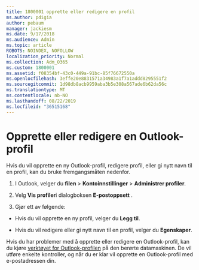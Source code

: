 ```yaml
---
title: 1800001 opprette eller redigere en profil
ms.author: pdigia
author: pebaum
manager: jackiesm
ms.date: 9/17/2018
ms.audience: Admin
ms.topic: article
ROBOTS: NOINDEX, NOFOLLOW
localization_priority: Normal
ms.collection: Adm_O365
ms.custom: 1800001
ms.assetid: f08354bf-43c0-449a-91bc-85f76672550a
ms.openlocfilehash: 3effe20e8831571a34983a1f7a1addd8295551f2
ms.sourcegitcommit: 1d98db8acb9959aba3b5e308a567ade6b62da56c
ms.translationtype: MT
ms.contentlocale: nb-NO
ms.lasthandoff: 08/22/2019
ms.locfileid: "36515168"
---
```

# <a name="create-or-edit-an-outlook-profile"></a>Opprette eller redigere en Outlook-profil

Hvis du vil opprette en ny Outlook-profil, redigere profil, eller gi nytt navn til en profil, kan du bruke fremgangsmåten nedenfor.
  
1. I Outlook, velger du **filen** \> **Kontoinnstillinger** \> **Administrer profiler**.
    
2. Velg **Vis profiler**i dialogboksen **E-postoppsett** .
    
3. Gjør ett av følgende:
    
  - Hvis du vil opprette en ny profil, velger du **Legg til**.
    
  - Hvis du vil redigere eller gi nytt navn til en profil, velger du **Egenskaper**.
    
Hvis du har problemer med å opprette eller redigere en Outlook-profil, kan du kjøre [verktøyet for Outlook-profilen](https://aka.ms/SaRA-OutlookSetupProfile) på den berørte datamaskinen. De vil utføre enkelte kontroller, og når du er klar vil opprette en Outlook-profil med e-postadressen din. 
  

